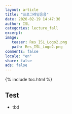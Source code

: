 ```yaml
---
layout: article
title: "프로그래밍응용"
date: 2020-02-19 14:47:30
author: ISL
categories: lecture_fall
excerpt: 
image:
   teaser: Res_ISL_Logo2.png
   path: Res_ISL_Logo2.png
comments: false
locale: "en"
share: false
ads: false
--- 
```



{% include toc.html %}

## Test
* tbd
